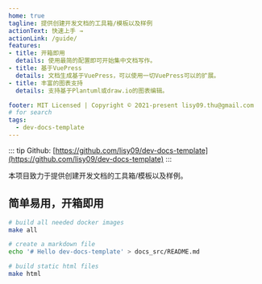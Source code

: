 ```yaml
---
home: true
tagline: 提供创建开发文档的工具箱/模板以及样例
actionText: 快速上手 →
actionLink: /guide/
features:
- title: 开箱即用
  details: 使用最简的配置即可开始集中文档写作。
- title: 基于VuePress
  details: 文档生成基于VuePress，可以使用一切VuePress可以的扩展。
- title: 丰富的图表支持
  details: 支持基于Plantuml或draw.io的图表编辑。

footer: MIT Licensed | Copyright © 2021-present lisy09.thu@gmail.com
# for search
tags:
  - dev-docs-template
---
```


::: tip
Github: [https://github.com/lisy09/dev-docs-template](https://github.com/lisy09/dev-docs-template)
:::

本项目致力于提供创建开发文档的工具箱/模板以及样例。

## 简单易用，开箱即用

```bash
# build all needed docker images
make all

# create a markdown file
echo '# Hello dev-docs-template' > docs_src/README.md

# build static html files
make html
```
